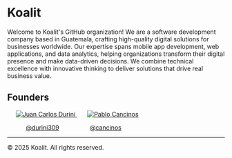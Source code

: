 # Koalit

Welcome to Koalit's GitHub organization! We are a software development company based in Guatemala, crafting high-quality digital solutions for businesses worldwide. Our expertise spans mobile app development, web applications, and data analytics, helping organizations transform their digital presence and make data-driven decisions. We combine technical excellence with innovative thinking to deliver solutions that drive real business value.

## Founders

<p align="left">
  &nbsp;&nbsp;&nbsp;&nbsp;
  <a href="https://github.com/durini309">
    <img src="https://images.weserv.nl/?url=github.com/durini309.png&h=120&w=120&fit=cover&mask=circle&maxage=7d" alt="Juan Carlos Durini">
  </a>
  &nbsp;&nbsp;&nbsp;&nbsp;&nbsp;
  <a href="https://github.com/cancinos">
    <img src="https://images.weserv.nl/?url=github.com/cancinos.png&h=120&w=120&fit=cover&mask=circle&maxage=7d" alt="Pablo Cancinos">
  </a>
</p>
<p align="left">
  &nbsp;&nbsp;&nbsp;&nbsp;&nbsp;&nbsp;&nbsp;&nbsp;&nbsp;&nbsp;
  <a href="https://github.com/durini309">@durini309</a>
  &nbsp;&nbsp;&nbsp;&nbsp;&nbsp;&nbsp;&nbsp;&nbsp;&nbsp;&nbsp;&nbsp;&nbsp;&nbsp;&nbsp;&nbsp;&nbsp;
  <a href="https://github.com/cancinos">@cancinos</a>
</p>

---
<p align="left">
    © 2025 Koalit. All rights reserved.
</p>
